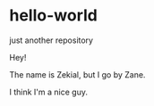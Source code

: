 # hello-world
just another repository 

Hey!

The name is Zekial, but I go by Zane.

I think I'm a nice guy.
